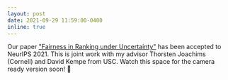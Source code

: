 ```yaml
---
layout: post
date: 2021-09-29 11:59:00-0400
inline: true
---
```


Our paper ["Fairness in Ranking under Uncertainty"](https://arxiv.org/abs/2107.06720) has been accepted to NeurIPS 2021. This is joint work with my advisor Thorsten Joachims (Cornell) and David Kempe from USC. Watch this space for the camera ready version soon! 📄